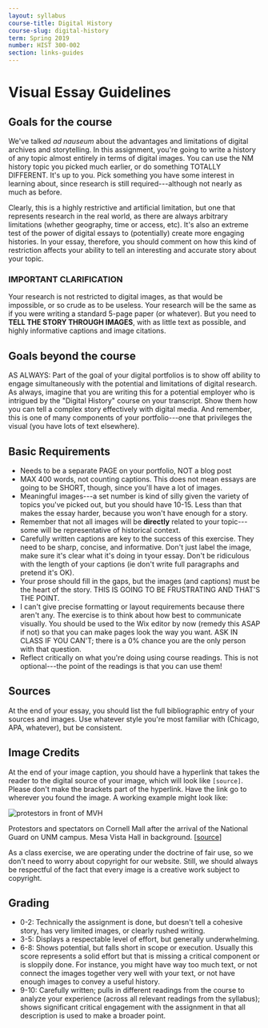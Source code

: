```yaml
---
layout: syllabus
course-title: Digital History
course-slug: digital-history
term: Spring 2019
number: HIST 300-002
section: links-guides
---
```


# Visual Essay Guidelines

## Goals for the course
We've talked _ad nauseum_ about the advantages and limitations of digital archives and storytelling. In this assignment, you're going to write a history of any topic almost entirely in terms of digital images. You can use the NM history topic you picked much earlier, or do something TOTALLY DIFFERENT. It's up to you. Pick something you have some interest in learning about, since research is still required---although not nearly as much as before.

Clearly, this is a highly restrictive and artificial limitation, but one that represents research in the real world, as there are always arbitrary limitations (whether geography, time or access, etc). It's also an extreme test of the power of digital essays to (potentially) create more engaging histories. In your essay, therefore, you should comment on how this kind of restriction affects your ability to tell an interesting and accurate story about your topic.

### IMPORTANT CLARIFICATION
Your research is not restricted to digital images, as that would be impossible, or so crude as to be useless. Your research will be the same as if you were writing a standard 5-page paper (or whatever). But you need to **TELL THE STORY THROUGH IMAGES**, with as little text as possible, and highly informative captions and image citations.


## Goals beyond the course
AS ALWAYS: Part of the goal of your digital portfolios is to show off ability to engage simultaneously with the potential and limitations of digital research. As always, imagine that you are writing this for a potential employer who is intrigued by the "Digital History" course on your transcript. Show them how you can tell a complex story effectively with digital media. And remember, this is one of many components of your portfolio---one that privileges the visual (you have lots of text elsewhere).


## Basic Requirements
- Needs to be a separate PAGE on your portfolio, NOT a blog post
- MAX 400 words, not counting captions. This does not mean essays are going to be SHORT, though, since you'll have a lot of images.
- Meaningful images---a set number is kind of silly given the variety of topics you've picked out, but you should have 10-15. Less than that makes the essay harder, because you won't have enough for a story.
- Remember that not all images will be **directly** related to your topic---some will be representative of historical context.
- Carefully written captions are key to the success of this exercise. They need to be sharp, concise, and informative. Don't just label the image, make sure it's clear what it's doing in tyour essay. Don't be ridiculous with the length of your captions (ie don't write full paragraphs and pretend it's OK).
- Your prose should fill in the gaps, but the images (and captions) must be the heart of the story. THIS IS GOING TO BE FRUSTRATING AND THAT'S THE POINT.
- I can't give precise formatting or layout requirements because there aren't any. The exercise is to think about how best to communicate visually. You should be used to the Wix editor by now (remedy this ASAP if not) so that you can make pages look the way you want. ASK IN CLASS IF YOU CAN'T; there is a 0% chance you are the only person with that question.
- Reflect critically on what you're doing using course readings. This is not optional---the point of the readings is that you can use them!


## Sources
At the end of your essay, you should list the full bibliographic entry of your sources and images. Use whatever style you're most familiar with (Chicago, APA, whatever), but be consistent.

## Image Credits
At the end of your image caption, you should have a hyperlink that takes the reader to the digital source of your image, which will look like `[source]`. Please don't make the brackets part of the hyperlink. Have the link go to wherever you found the image. A working example might look like:

![protestors in front of MVH](https://econtent.unm.edu/digital/api/singleitem/image/ULPhotoImag/912/default.jpg)

Protestors and spectators on Cornell Mall after the arrival of the National Guard on UNM campus. Mesa Vista Hall in background. [[source](https://econtent.unm.edu/digital/collection/ULPhotoImag/id/912/rec/6)]



As a class exercise, we are operating under the doctrine of fair use, so we don't need to worry about copyright for our website. Still, we should always be respectful of the fact that every image is a creative work subject to copyright.


## Grading
- 0-2: Technically the assignment is done, but doesn't tell a cohesive story, has very limited images, or clearly rushed writing.
- 3-5: Displays a respectable level of effort, but generally underwhelming.
- 6-8: Shows potential, but falls short in scope or execution. Usually this score represents a solid effort but that is missing a critical component or is sloppily done. For instance, you might have way too much text, or not connect the images together very well with your text, or not have enough images to convey a useful history.
- 9-10: Carefully written; pulls in different readings from the course to analyze your experience (across all relevant readings from the syllabus); shows significant critical engagement with the assignment in that all description is used to make a broader point.
